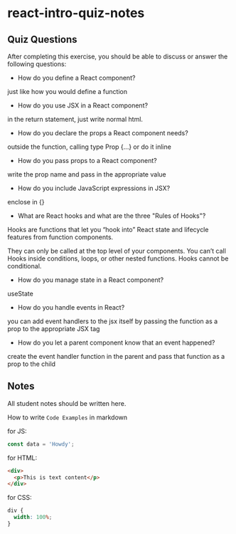 # react-intro-quiz-notes

## Quiz Questions

After completing this exercise, you should be able to discuss or answer the following questions:

- How do you define a React component?

just like how you would define a function

- How do you use JSX in a React component?

in the return statement, just write normal html.

- How do you declare the props a React component needs?

outside the function, calling type Prop {...} or do it inline

- How do you pass props to a React component?

write the prop name and pass in the appropriate value

- How do you include JavaScript expressions in JSX?

enclose in {}

- What are React hooks and what are the three "Rules of Hooks"?

Hooks are functions that let you “hook into” React state and lifecycle features from function components.

They can only be called at the top level of your components.
You can’t call Hooks inside conditions, loops, or other nested functions.
Hooks cannot be conditional.

- How do you manage state in a React component?

useState

- How do you handle events in React?

you can add event handlers to the jsx itself by passing the function as a prop to the appropriate JSX tag

- How do you let a parent component know that an event happened?

create the event handler function in the parent and pass that function as a prop to the child

## Notes

All student notes should be written here.

How to write `Code Examples` in markdown

for JS:

```javascript
const data = 'Howdy';
```

for HTML:

```html
<div>
  <p>This is text content</p>
</div>
```

for CSS:

```css
div {
  width: 100%;
}
```
